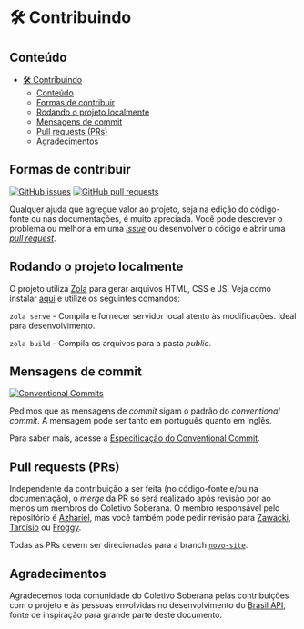 # 🛠️ Contribuindo

## Conteúdo

- [🛠️ Contribuindo](#️-contribuindo)
  - [Conteúdo](#conteúdo)
  - [Formas de contribuir](#formas-de-contribuir)
  - [Rodando o projeto localmente](#rodando-o-projeto-localmente)
  - [Mensagens de commit](#mensagens-de-commit)
  - [Pull requests (PRs)](#pull-requests-prs)
  - [Agradecimentos](#agradecimentos)

## Formas de contribuir

[![GitHub issues](https://img.shields.io/github/issues-raw/soberanatv/soberanatv.github.io?color=green&label=issues)][issues] [![GitHub pull requests](https://img.shields.io/github/issues-pr-raw/soberanatv/soberanatv.github.io?color=green&label=pull%20requests)][pull requests]

Qualquer ajuda que agregue valor ao projeto, seja na edição do código-fonte ou nas documentações, é muito apreciada. Você pode descrever o problema ou melhoria em uma [*issue*][issues] ou desenvolver o código e abrir uma [*pull request*](#pull-requests-prs).

## Rodando o projeto localmente

O projeto utiliza [Zola](https://www.getzola.org/) para gerar arquivos HTML, CSS e JS. Veja como instalar [aqui](https://www.getzola.org/documentation/getting-started/installation/) e utilize os seguintes comandos:

```zola serve``` - Compila e fornecer servidor local atento às modificações. Ideal para desenvolvimento.

```zola build``` - Compila os arquivos para a pasta *public*.

## Mensagens de commit

[![Conventional Commits](https://img.shields.io/badge/Conventional%20Commits-1.0.0-brightgreen)](https://conventionalcommits.org)

Pedimos que as mensagens de *commit* sigam o padrão do *conventional commit*. A mensagem pode ser tanto em português quanto em inglês.

Para saber mais, acesse a [Especificação do Conventional Commit](https://www.conventionalcommits.org/pt-br/v1.0.0/).

## Pull requests (PRs)

Independente da contribuição a ser feita (no código-fonte e/ou na documentação), o *merge* da PR só será realizado após revisão por ao menos um membros do Coletivo Soberana. O membro responsável pelo repositório é [Azhariel](https://github.com/azhariel), mas você também pode pedir revisão para [Zawacki](https://github.com/lfzawacki), [Tarcísio](https://github.com/tarcisioe) ou [Froggy](https://github.com/0xfroggy).

Todas as PRs devem ser direcionadas para a branch [`novo-site`](https://github.com/soberanatv/soberanatv.github.io/tree/novo-site).

## Agradecimentos

Agradecemos toda comunidade do Coletivo Soberana pelas contribuições com o projeto e às pessoas envolvidas no desenvolvimento do [Brasil API](https://github.com/BrasilAPI/BrasilAPI), fonte de inspiração para grande parte deste documento.

[issues]: [https://github.com/soberanatv/soberanatv.github.io/issues]
[pull requests]: [https://github.com/soberanatv/soberanatv.github.io/pulls]